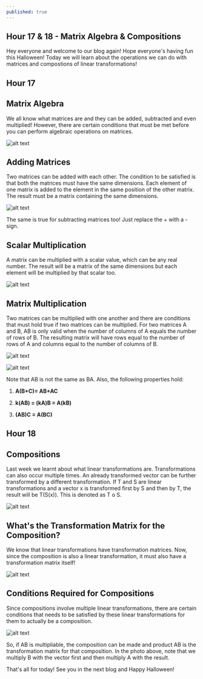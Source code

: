 ```yaml
---
published: true
---
```

## Hour 17 & 18 - Matrix Algebra & Compositions

Hey everyone and welcome to our blog again! Hope everyone's having fun this Halloween! Today we will learn about the operations we can do with matrices and compostions of linear transformations!

## Hour 17

## Matrix Algebra

We all know what matrices are and they can be added, subtracted and even multiplied! However, there are certain conditions that must be met before you can perform algebraic operations on matrices.

 ![alt text](https://github.com/nilu-24/nilu-24.github.io/blob/master/_posts/17-18.001.jpeg?raw=true)

## Adding Matrices

Two matrices can be added with each other. The condition to be satisfied is that both the matrices must have the same dimensions. Each element of one matrix is added to the element in the same position of the other matrix. The result must be a matrix containing the same dimensions. 

![alt text](https://github.com/nilu-24/nilu-24.github.io/blob/master/_posts/17-18.002.jpeg?raw=true)

The same is true for subtracting matrices too! Just replace the + with a - sign.

## Scalar Multiplication

A matrix can be multiplied with a scalar value, which can be any real number. The result will be a matrix of the same dimensions but each element will be multiplied by that scalar too.

![alt text](https://github.com/nilu-24/nilu-24.github.io/blob/master/_posts/17-18.003.jpeg?raw=true)

## Matrix Multiplication

Two matrices can be multiplied with one another and there are conditions that must hold true if two matrices can be multiplied. For two matrices A and B, AB is only valid when the number of columns of A equals the number of rows of B. The resulting matrix will have rows equal to the number of rows of A and columns equal to the number of columns of B.

![alt text](https://github.com/nilu-24/nilu-24.github.io/blob/master/_posts/17-18.004.jpeg?raw=true)

![alt text](https://github.com/nilu-24/nilu-24.github.io/blob/master/_posts/17-18.005.jpeg?raw=true)


Note that AB is not the same as BA. Also, the following properties hold:

1) **A(B+C)= AB+AC**

2) **k(AB) = (kA)B = A(kB)**

3) **(AB)C = A(BC)**

## Hour 18

## Compositions

Last week we learnt about what linear transformations are. Transformations can also occur multiple times. An already transformed vector can be further transformed by a different transformation. If T and S are linear transformations and a vector x is transformed first by S and then by T, the result will be T(S(x)). This is denoted as T o S.

![alt text](https://github.com/nilu-24/nilu-24.github.io/blob/master/_posts/17-18.006.jpeg?raw=true)

## What's the Transformation Matrix for the Composition?

We know that linear transformations have transformation matrices. Now, since the composition is also a linear transformation, it must also have a transformation matrix itself!

![alt text](https://github.com/nilu-24/nilu-24.github.io/blob/master/_posts/17-18.007.jpeg?raw=true)

## Conditions Required for Compositions

Since compositions involve multiple linear transformations, there are certain conditions that needs to be satisfied by these linear transformations for them to actually be a composition.

![alt text](https://github.com/nilu-24/nilu-24.github.io/blob/master/_posts/17-18.008.jpeg?raw=true)

So, if AB is multipliable, the composition can be made and product AB is the transformation matrix for that composition. In the photo above, note that we multiply B with the vector first and then multiply A with the result.

That's all for today! See you in the next blog and Happy Halloween!


